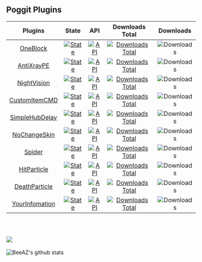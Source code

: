 ## Poggit Plugins

Plugins | State | API | Downloads Total | Downloads |
| :-----: | :---: | :-: | :-------------: | :-------: |
| [OneBlock](https://github.com/BeeAZZ/OneBlock-PM4) | [![State](https://poggit.pmmp.io/shield.state/OneBlock)](https://poggit.pmmp.io/p/OneBlock) | [![API](https://poggit.pmmp.io/shield.api/OneBlock)](https://poggit.pmmp.io/p/OneBlock) | [![Downloads Total](https://poggit.pmmp.io/shield.dl.total/OneBlock)](https://poggit.pmmp.io/p/OneBlock) | ![Downloads](https://poggit.pmmp.io/shield.dl/OneBlock)
| [AntiXrayPE](https://github.com/BeeAZZ/AntiXrayPE) | [![State](https://poggit.pmmp.io/shield.state/AntiXrayPE)](https://poggit.pmmp.io/p/AntiXrayPE) | [![API](https://poggit.pmmp.io/shield.api/AntiXrayPE)](https://poggit.pmmp.io/p/AntiXrayPE) | [![Downloads Total](https://poggit.pmmp.io/shield.dl.total/AntiXrayPE)](https://poggit.pmmp.io/p/AntiXrayPE) | ![Downloads](https://poggit.pmmp.io/shield.dl/AntiXrayPE)
| [NightVision](https://github.com/BeeAZZ/NightVision) | [![State](https://poggit.pmmp.io/shield.state/NightVision)](https://poggit.pmmp.io/p/NightVision) | [![API](https://poggit.pmmp.io/shield.api/NightVision)](https://poggit.pmmp.io/p/NightVision) | [![Downloads Total](https://poggit.pmmp.io/shield.dl.total/NightVision)](https://poggit.pmmp.io/p/NightVision) | ![Downloads](https://poggit.pmmp.io/shield.dl/NightVision)
| [CustomItemCMD](https://github.com/BeeAZZ/CustomItemCMD) | [![State](https://poggit.pmmp.io/shield.state/CustomItemCMD)](https://poggit.pmmp.io/p/CustomItemCMD) | [![API](https://poggit.pmmp.io/shield.api/CustomItemCMD)](https://poggit.pmmp.io/p/CustomItemCMD) | [![Downloads Total](https://poggit.pmmp.io/shield.dl.total/CustomItemCMD)](https://poggit.pmmp.io/p/CustomItemCMD) | ![Downloads](https://poggit.pmmp.io/shield.dl/CustomItemCMD)
| [SimpleHubDelay](https://github.com/BeeAZZ/SimpleHubDelay) | [![State](https://poggit.pmmp.io/shield.state/SimpleHubDelay)](https://poggit.pmmp.io/p/SimpleHubDelay) | [![API](https://poggit.pmmp.io/shield.api/SimpleHubDelay)](https://poggit.pmmp.io/p/SimpleHubDelay) | [![Downloads Total](https://poggit.pmmp.io/shield.dl.total/SimpleHubDelay)](https://poggit.pmmp.io/p/SimpleHubDelay) | ![Downloads](https://poggit.pmmp.io/shield.dl/SimpleHubDelay)
| [NoChangeSkin](https://github.com/BeeAZZ/NoChangeSkin) | [![State](https://poggit.pmmp.io/shield.state/NoChangeSkin)](https://poggit.pmmp.io/p/NoChangeSkin) | [![API](https://poggit.pmmp.io/shield.api/NoChangeSkin)](https://poggit.pmmp.io/p/NoChangeSkin) | [![Downloads Total](https://poggit.pmmp.io/shield.dl.total/NoChangeSkin)](https://poggit.pmmp.io/p/NoChangeSkin) | ![Downloads](https://poggit.pmmp.io/shield.dl/NoChangeSkin)
| [Spider](https://github.com/BeeAZZ/Spider) | [![State](https://poggit.pmmp.io/shield.state/Spider)](https://poggit.pmmp.io/p/Spider) | [![API](https://poggit.pmmp.io/shield.api/Spider)](https://poggit.pmmp.io/p/Spider) | [![Downloads Total](https://poggit.pmmp.io/shield.dl.total/Spider)](https://poggit.pmmp.io/p/Spider) | ![Downloads](https://poggit.pmmp.io/shield.dl/Spider)
| [HitParticle](https://github.com/BeeAZZ/HitParticle) | [![State](https://poggit.pmmp.io/shield.state/HitParticle)](https://poggit.pmmp.io/p/HitParticle) | [![API](https://poggit.pmmp.io/shield.api/HitParticle)](https://poggit.pmmp.io/p/HitParticle) | [![Downloads Total](https://poggit.pmmp.io/shield.dl.total/HitParticle)](https://poggit.pmmp.io/p/HitParticle) | ![Downloads](https://poggit.pmmp.io/shield.dl/HitParticle)
| [DeathParticle](https://github.com/BeeAZZ/DeathParticle) | [![State](https://poggit.pmmp.io/shield.state/DeathParticle)](https://poggit.pmmp.io/p/DeathParticle) | [![API](https://poggit.pmmp.io/shield.api/DeathParticle)](https://poggit.pmmp.io/p/DeathParticle) | [![Downloads Total](https://poggit.pmmp.io/shield.dl.total/DeathParticle)](https://poggit.pmmp.io/p/DeathParticle) | ![Downloads](https://poggit.pmmp.io/shield.dl/DeathParticle)
| [YourInfomation](https://github.com/BeeAZZ/YourInfomation) | [![State](https://poggit.pmmp.io/shield.state/YourInfomation)](https://poggit.pmmp.io/p/YourInfomation) | [![API](https://poggit.pmmp.io/shield.api/YourInfomation)](https://poggit.pmmp.io/p/YourInfomation) | [![Downloads Total](https://poggit.pmmp.io/shield.dl.total/YourInfomation)](https://poggit.pmmp.io/p/YourInfomation) | ![Downloads](https://poggit.pmmp.io/shield.dl/YourInfomation)

<br>

![](https://komarev.com/ghpvc/?username=BeeAZZ&color=green)
---
![BeeAZ's github stats](https://github-readme-stats.vercel.app/api/?username=BeeAZZ&show_icons=true&hide_border=true&theme=algolia&count_private=true)
<!--
